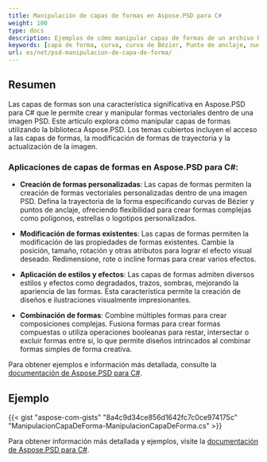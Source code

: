 ```yaml
---
title: Manipulación de capas de formas en Aspose.PSD para C#
weight: 100
type: docs
description: Ejemplos de cómo manipular capas de formas de un archivo PSD
keywords: [capa de forma, curva, curva de Bézier, Punto de anclaje, nudos de Bézier, API de PSD, C#, csharp, ejemplo de código]
url: es/net/psd-manipulacion-de-capa-de-forma/
---
```


## Resumen
Las capas de formas son una característica significativa en Aspose.PSD para C# que le permite crear y manipular formas vectoriales dentro de una imagen PSD. Este artículo explora cómo manipular capas de formas utilizando la biblioteca Aspose.PSD. Los temas cubiertos incluyen el acceso a las capas de formas, la modificación de formas de trayectoria y la actualización de la imagen.

### Aplicaciones de capas de formas en Aspose.PSD para C#:

- **Creación de formas personalizadas**: Las capas de formas permiten la creación de formas vectoriales personalizadas dentro de una imagen PSD. Defina la trayectoria de la forma especificando curvas de Bézier y puntos de anclaje, ofreciendo flexibilidad para crear formas complejas como polígonos, estrellas o logotipos personalizados.
  
- **Modificación de formas existentes**: Las capas de formas permiten la modificación de las propiedades de formas existentes. Cambie la posición, tamaño, rotación y otras atributos para lograr el efecto visual deseado. Redimensione, rote o incline formas para crear varios efectos.
  
- **Aplicación de estilos y efectos**: Las capas de formas admiten diversos estilos y efectos como degradados, trazos, sombras, mejorando la apariencia de las formas. Esta característica permite la creación de diseños e ilustraciones visualmente impresionantes.
  
- **Combinación de formas**: Combine múltiples formas para crear composiciones complejas. Fusiona formas para crear formas compuestas o utiliza operaciones booleanas para restar, intersectar o excluir formas entre sí, lo que permite diseños intrincados al combinar formas simples de forma creativa.

Para obtener ejemplos e información más detallada, consulte la [documentación de Aspose.PSD para C#](https://docs.aspose.com/psd/es/).

## Ejemplo

{{< gist "aspose-com-gists" "8a4c9d34ce856d1642fc7c0ce974175c" "ManipulacionCapaDeForma-ManipulacionCapaDeForma.cs" >}}

Para obtener información más detallada y ejemplos, visite la [documentación de Aspose.PSD para C#](https://docs.aspose.com/psd/es/).

